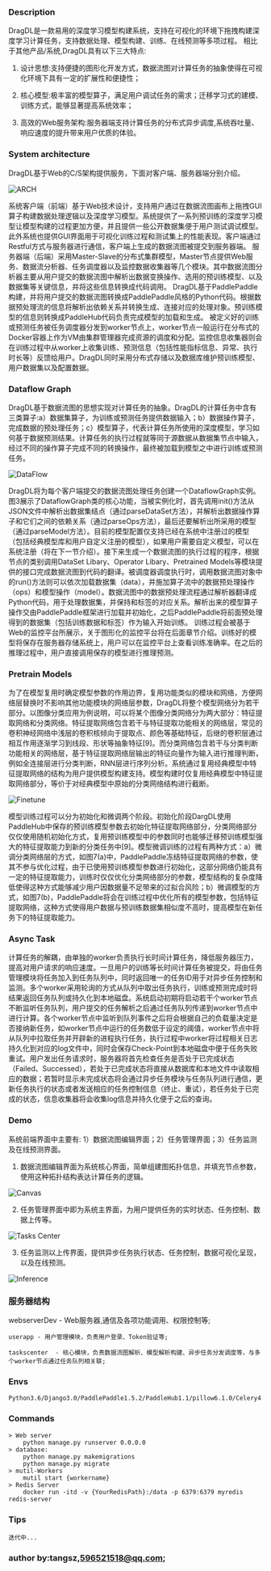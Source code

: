 ### Description

DragDL是一款易用的深度学习模型构建系统，支持在可视化的环境下拖拽构建深度学习计算任务，支持数据处理、模型构建、训练、在线预测等多项过程。
相比于其他产品/系统,DragDL具有以下三大特点:

1. 设计思想:支持便捷的图形化开发方式，数据流图对计算任务的抽象使得在可视化环境下具有一定的扩展性和便捷性；

2. 核心模型:极丰富的模型算子，满足用户调试任务的需求；迁移学习式的建模、训练方式，能够显著提高系统效率；

3. 高效的Web服务架构:服务器端支持计算任务的分布式异步调度,系统吞吐量、响应速度的提升带来用户优质的体验。

### System architecture

DragDL基于Web的C/S架构提供服务，下面对客户端、服务器端分别介绍。

![ARCH](https://github.com/tago-tech/dragdl/blob/master/arch.jpg)

系统客户端（前端）基于Web技术设计，支持用户通过在数据流图画布上拖拽GUI算子构建数据处理逻辑以及深度学习模型。系统提供了一系列预训练的深度学习模型让模型构建的过程更加方便，并且提供一些公开数据集便于用户测试调试模型。此外系统也提供GUI界面用于可视化训练过程和测试集上的性能表现。客户端通过Restful方式与服务器进行通信，客户端上生成的数据流图被提交到服务器端。
服务器端（后端）采用Master-Slave的分布式集群模型，Master节点提供Web服务、数据流分析器、任务调度器以及监控数据收集器等几个模块。其中数据流图分析器主要从用户提交的数据流图中解析出数据变换操作、选用的预训练模型、以及数据集等关键信息，并将这些信息转换成代码调用。
DragDL基于PaddlePaddle构建，并将用户提交的数据流图转换成PaddlePaddle风格的Python代码。根据数据预处理流的信息将解析出依赖关系并转换生成、连接对应的处理对象。预训练模型的信息则转换成PaddleHub代码负责完成模型的加载和生成。
被定义好的训练或预测任务被任务调度器分发到worker节点上，worker节点一般运行在分布式的Docker容器上作为VM由集群管理器完成资源的调度和分配。监控信息收集器则会在训练过程中从worker上收集训练、预测信息（包括性能指标信息、异常、执行时长等）反馈给用户。DragDL同时采用分布式存储以及数据库维护预训练模型、用户数据集以及配置数据。

### Dataflow Graph

DragDL基于数据流图的思想实现对计算任务的抽象。DragDL的计算任务中含有三类算子:a）数据集算子，为训练或预测任务提供数据输入；b）数据操作算子，完成数据的预处理任务；c）模型算子，代表计算任务所使用的深度模型，学习如何基于数据预测结果。计算任务的执行过程就等同于源数据从数据集节点中输入，经过不同的操作算子完成不同的转换操作，最终被加载到模型之中进行训练或预测任务。

![DataFlow](https://github.com/tago-tech/dragdl/blob/master/arch.jpg)

DragDL将为每个客户端提交的数据流图处理任务创建一个DataflowGraph实例。图3展示了DataflowGraph类的核心功能，当被实例化时，首先调用init()方法从JSON文件中解析出数据集结点（通过parseDataSet方法），并解析出数据操作算子和它们之间的依赖关系（通过parseOps方法），最后还要解析出所采用的模型（通过parseModel方法）。目前的模型配置仅支持已经在系统中注册过的模型（包括经典模型库和用户自定义注册的模型），如果用户需要自定义模型，可以在系统注册（将在下一节介绍）。接下来生成一个数据流图的执行过程的程序，根据节点的类别调用DataSet Libary、Operator Libary、Pretrained Models等模块提供的接口完成数据流图到代码的翻译。被调度器调度执行时，调用数据流图对象中的run()方法则可以依次加载数据集（data），并施加算子流中的数据预处理操作（ops）和模型操作（model）。数据流图中的数据预处理流程通过解析器翻译成Python代码，用于处理数据集，并保持和标签的对应关系。解析出来的模型算子操作交由PaddlePaddle框架进行加载并初始化，之后PaddlePaddle将前面预处理得到的数据集（包括训练数据和标签）作为输入开始训练。
训练过程会被基于Web的监控平台所展示，关于图形化的监控平台将在后面章节介绍。训练好的模型将保存在服务器存储系统上，用户可以在监控平台上查看训练准确率。在之后的推理过程中，用户直接调用保存的模型进行推理预测。

### Pretrain Models

为了在模型复用时确定模型参数的作用边界，复用功能类似的模块和网络，方便网络层替换时不影响其他功能模块的网络层参数，DragDL将整个模型网络分为若干部分。以图像分类应用为例说明，可以将某个图像分类网络分为两大部分：特征提取网络和分类网络。特征提取网络包含若干与特征提取功能相关的网络层，常见的卷积神经网络中浅层的卷积核倾向于提取点、颜色等基础特征，后继的卷积层通过相互作用逐渐学习到线段、形状等抽象特征[9]。而分类网络包含若干与分类判断功能相关的网络层，基于特征提取网络层输出的特征向量作为输入进行推理判断，例如全连接层进行分类判断，RNN层进行序列分析。系统通过复用经典模型中特征提取网络的结构为用户提供模型构建支持。模型构建时仅复用经典模型中特征提取网络部分，等价于对经典模型中原始的分类网络结构进行截断。

![Finetune](https://github.com/tago-tech/dragdl/blob/master/arch.jpg)

模型训练过程可以分为初始化和微调两个阶段。初始化阶段DargDL使用PaddleHub中保存的预训练模型参数去初始化特征提取网络部分，分类网络部分仅仅使用随机初始化方式，复用预训练模型中的参数同时也能够迁移预训练模型强大的特征提取能力到新的分类任务中[9]。模型微调训练的过程有两种方式：a）微调分类网络层的方式，如图7(a)中，PaddlePaddle冻结特征提取网络的参数，使其不参与优化过程，由于已使用预训练模型参数进行初始化，这部分网络仍能具有一定的特征提取能力，训练时仅仅优化分类网络部分的参数，模型结构的复杂度降低使得这种方式能够减少用户因数据量不足带来的过拟合风险；b）微调模型的方式，如图7(b)，PaddlePaddle将会在训练过程中优化所有的模型参数，包括特征提取网络，这种方式使得用户数据与预训练数据集相似度不高时，提高模型在新任务下的特征提取能力。

### Async Task 

计算任务的解耦，由单独的worker负责执行长时间计算任务，降低服务器压力，提高对用户请求的响应速度。一旦用户的训练等长时间计算任务被提交，将由任务管理模块将任务加入到任务队列中，同时返回唯一的任务ID用于对异步任务控制和监测。多个worker采用轮询的方式从队列中取出任务执行，训练或预测完成时将结果返回任务队列或持久化到本地磁盘。系统启动初期将启动若干个worker节点不断监听任务队列，用户提交的任务解析之后通过任务队列传递到worker节点中进行计算。各个worker节点中监听到队列事件之后将会根据自己的负载量决定是否接纳新任务，如worker节点中运行的任务数低于设定的阈值，worker节点中将从队列中拉取任务并开辟新的进程执行任务，执行过程中worker将过程相关日志持久化到对应的log文件中，同时会保存Check-Point到本地磁盘中便于任务失败重试。用户发出任务请求时，服务器将首先检查任务是否处于已完成状态（Failed、Successed），若处于已完成状态将直接从数据库和本地文件中读取相应的数据；若暂时显示未完成状态将会通过异步任务模块与任务队列进行通信，更新任务执行的状态或者发送相应的任务控制信息（终止、重试），若任务处于已完成的状态，信息收集器将会收集log信息并持久化便于之后的查询。

### Demo
系统前端界面中主要有: 1）数据流图编辑界面；2）任务管理界面；3）任务监测及在线预测界面。

1. 数据流图编辑界面为系统核心界面，简单组建图拓扑信息，并填充节点参数，使用这种拓扑结构表达计算任务的逻辑。

![Canvas](https://github.com/tago-tech/dragdl/blob/master/arch.jpg)

2. 任务管理界面中即为系统主界面，为用户提供任务的实时状态、任务控制、数据上传等。

![Tasks Center](https://github.com/tago-tech/dragdl/blob/master/arch.jpg)

3. 任务监测以上传界面，提供异步任务执行状态、任务控制，数据可视化呈现，以及在线预测。

![Inference](https://github.com/tago-tech/dragdl/blob/master/arch.jpg)

### 服务器结构

webserverDev - Web服务器,通信及各项功能调用、权限控制等;

    userapp - 用户管理模块，负责用户登录、Token验证等;

    taskscenter  - 核心模块，负责数据流图解析、模型解析构建、异步任务分发调度等，与多个worker节点通过任务队列相关联;

### Envs

    Python3.6/Django3.0/PaddlePaddle1.5.2/PaddleHub1.1/pillow6.1.0/Celery4.4.2/Redis/Docker19.03.5

### Commands

    > Web server
        python manage.py runserver 0.0.0.0
    > database:
        python manage.py makemigrations
        python manage.py migrate
    > mutil-Workers
        mutil start {workername}
    > Redis Server
        docker run -itd -v {YourRedisPath}:/data -p 6379:6379 myredis redis-server

### Tips
    迭代中...

### author by:tangsz,596521518@qq.com;